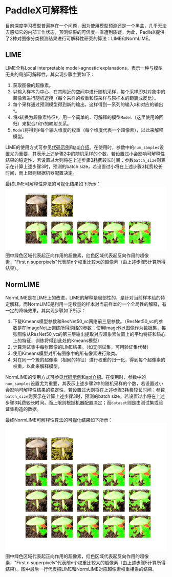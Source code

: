 # PaddleX可解释性

目前深度学习模型普遍存在一个问题，因为使用模型预测还是一个黑盒，几乎无法去感知它的内部工作状态，预测结果的可信度一直遭到质疑。为此，PadlleX提供了2种对图像分类预测结果进行可解释性研究的算法：LIME和NormLIME。

## LIME
LIME全称Local interpretable model-agnostic explanations，表示一种与模型无关的局部可解释性。其实现步骤主要如下：
1. 获取图像的超像素。  
2. 以输入样本为中心，在其附近的空间中进行随机采样，每个采样即对对象中的超像素进行随机遮掩（每个采样的权重和该采样与原样本的距离成反比）。  
3. 每个采样通过预测模型得到新的输出，这样得到一系列的输入`X`和对应的输出`Y`。  
4. 将`X`转换为超像素特征`F`，用一个简单的、可解释的模型`Model`（这里使用岭回归）来拟合`F`和`Y`的映射关系。  
5. `Model`将得到`F`每个输入维度的权重（每个维度代表一个超像素），以此来解释模型。  

LIME的使用方式可参见[代码示例](https://github.com/PaddlePaddle/PaddleX/blob/develop/tutorials/interpret/lime.py)和[api介绍](../apis/visualize.html#lime)。在使用时，参数中的`num_samples`设置尤为重要，其表示上述步骤2中的随机采样的个数，若设置过小会影响可解释性结果的稳定性，若设置过大则将在上述步骤3耗费较长时间；参数`batch_size`则表示在计算上述步骤3时，预测的batch size，若设置过小将在上述步骤3耗费较长时间，而上限则根据机器配置决定。  

最终LIME可解释性算法的可视化结果如下所示：  
![](../images/lime.png)  
图中绿色区域代表起正向作用的超像素，红色区域代表起反向作用的超像素，"First n superpixels"代表前n个权重比较大的超像素（由上述步骤5计算所得结果）。


## NormLIME
NormLIME是在LIME上的改进，LIME的解释是局部性的，是针对当前样本给的特定解释，而NormLIME是利用一定数量的样本对当前样本的一个全局性的解释，有一定的降噪效果。其实现步骤如下所示：  
1. 下载Kmeans模型参数和ResNet50_vc网络前三层参数。（ResNet50_vc的参数是在ImageNet上训练所得网络的参数；使用ImageNet图像作为数据集，每张图像从ResNet50_vc的第三层输出提取对应超象素位置上的平均特征和质心上的特征，训练将得到此处的Kmeans模型）  
2. 计算测试集中每张图像的LIME结果。（如无测试集，可用验证集代替）  
3. 使用Kmeans模型对所有图像中的所有像素进行聚类。  
4. 对在同一个簇的超像素（相同的特征）进行权重的归一化，得到每个超像素的权重，以此来解释模型。  

NormLIME的使用方式可参见[代码示例](https://github.com/PaddlePaddle/PaddleX/blob/develop/tutorials/interpret/normlime.py)和[api介绍](../apis/visualize.html#normlime)。在使用时，参数中的`num_samples`设置尤为重要，其表示上述步骤2中的随机采样的个数，若设置过小会影响可解释性结果的稳定性，若设置过大则将在上述步骤3耗费较长时间；参数`batch_size`则表示在计算上述步骤3时，预测的batch size，若设置过小将在上述步骤3耗费较长时间，而上限则根据机器配置决定；而`dataset`则是由测试集或验证集构造的数据。  

最终NormLIME可解释性算法的可视化结果如下所示：  
![](../images/normlime.png)  
图中绿色区域代表起正向作用的超像素，红色区域代表起反向作用的超像素，"First n superpixels"代表前n个权重比较大的超像素（由上述步骤5计算所得结果）。图中最后一行代表把LIME和NormLIME对应超像素权重相乘的结果。